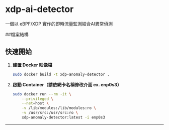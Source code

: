 # xdp-ai-detector

一個以 eBPF/XDP 實作的即時流量監測結合AI異常偵測

##檔案結構


## 快速開始

1. **建置 Docker 映像檔**
    ```bash
    sudo docker build -t xdp-anomaly-detector .
    ```

2. **啟動 Container（請依網卡名稱修改介面 ex. enp0s3）**
    ```bash
    sudo docker run --rm -it \
        --privileged \
        --net=host \
        -v /lib/modules:/lib/modules:ro \
        -v /usr/src:/usr/src:ro \
        xdp-anomaly-detector:latest -i enp0s3
    ```

---



